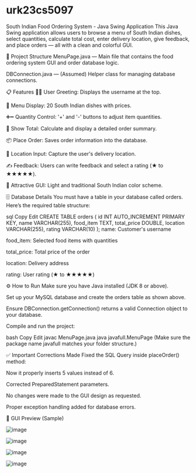 # urk23cs5097

South Indian Food Ordering System - Java Swing Application
This Java Swing application allows users to browse a menu of South Indian dishes, select quantities, calculate total cost, enter delivery location, give feedback, and place orders — all with a clean and colorful GUI.

📂 Project Structure
MenuPage.java — Main file that contains the food ordering system GUI and order database logic.

DBConnection.java — (Assumed) Helper class for managing database connections.

📋 Features
👨‍🍳 User Greeting: Displays the username at the top.

📜 Menu Display: 20 South Indian dishes with prices.

➕➖ Quantity Control: '+' and '-' buttons to adjust item quantities.

🧮 Show Total: Calculate and display a detailed order summary.

📦 Place Order: Saves order information into the database.

📍 Location Input: Capture the user's delivery location.

✍️ Feedback: Users can write feedback and select a rating (★ to ★★★★★).

🎨 Attractive GUI: Light and traditional South Indian color scheme.

🗄️ Database Details
You must have a table in your database called orders.
Here’s the required table structure:

sql
Copy
Edit
CREATE TABLE orders (
    id INT AUTO_INCREMENT PRIMARY KEY,
    name VARCHAR(255),
    food_item TEXT,
    total_price DOUBLE,
    location VARCHAR(255),
    rating VARCHAR(10)
);
name: Customer's username

food_item: Selected food items with quantities

total_price: Total price of the order

location: Delivery address

rating: User rating (★ to ★★★★★)

⚙️ How to Run
Make sure you have Java installed (JDK 8 or above).

Set up your MySQL database and create the orders table as shown above.

Ensure DBConnection.getConnection() returns a valid Connection object to your database.

Compile and run the project:

bash
Copy
Edit
javac MenuPage.java
java javafull.MenuPage
(Make sure the package name javafull matches your folder structure.)

✅ Important Corrections Made
Fixed the SQL Query inside placeOrder() method:

Now it properly inserts 5 values instead of 6.

Corrected PreparedStatement parameters.

No changes were made to the GUI design as requested.

Proper exception handling added for database errors.

📸 GUI Preview (Sample)

![image](https://github.com/user-attachments/assets/af589966-3e3f-4893-a5af-896c8fad2955)

![image](https://github.com/user-attachments/assets/4620a653-912f-46ff-b392-11b9620fefcd)


![image](https://github.com/user-attachments/assets/db6357ef-c0dc-4a95-baa9-0a8543bc4856)

![image](https://github.com/user-attachments/assets/7695839f-789b-43cc-9a48-ef4138ea42c4)





